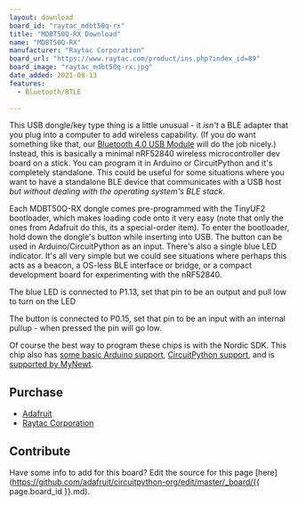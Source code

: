 ```yaml
---
layout: download
board_id: "raytac_mdbt50q-rx"
title: "MDBT50Q-RX Download"
name: "MDBT50Q-RX"
manufacturer: "Raytac Corporation"
board_url: "https://www.raytac.com/product/ins.php?index_id=89"
board_image: "raytac_mdbt50q-rx.jpg"
date_added: 2021-08-13
features:
  - Bluetooth/BTLE
  
---
```


This USB dongle/key type thing is a little unusual - it *isn't* a BLE adapter that you plug into a computer to add wireless capability. (If you do want something like that, our [Bluetooth 4.0 USB Module](https://www.adafruit.com/products/1327) will do the job nicely.) Instead, this is basically a minimal nRF52840 wireless microcontroller dev board on a stick. You can program it in Arduino or CircuitPython and it's completely standalone. This could be useful for some situations where you want to have a standalone BLE device that communicates with a USB host *but without dealing with the operating system's BLE stack*.

Each MDBT50Q-RX dongle comes pre-programmed with the TinyUF2 bootloader, which makes loading code onto it very easy (note that only the ones from Adafruit do this, its a special-order item). To enter the bootloader, hold down the dongle's button while inserting into USB. The button can be used in Arduino/CircuitPython as an input. There's also a single blue LED indicator. It's all very simple but we could see situations where perhaps this acts as a beacon, a OS-less BLE interface or bridge, or a compact development board for experimenting with the nRF52840.

The blue LED is connected to P1.13, set that pin to be an output and pull low to turn on the LED

The button is connected to P0.15, set that pin to be an input with an internal pullup - when pressed the pin will go low.

Of course the best way to program these chips is with the Nordic SDK. This chip also has [some basic Arduino support](https://github.com/adafruit/Adafruit_nRF52_Arduino), [CircuitPython support](https://github.com/adafruit/circuitpython/tree/master/ports/nrf), and is [supported by MyNewt](https://mynewt.apache.org/latest/tutorials/blinky/nRF52.html).

## Purchase
* [Adafruit](https://www.adafruit.com/product/5199)
* [Raytac Corporation](https://www.raytac.com/product/ins.php?index_id=89)

## Contribute

Have some info to add for this board? Edit the source for this page [here](https://github.com/adafruit/circuitpython-org/edit/master/_board/{{ page.board_id }}.md).
